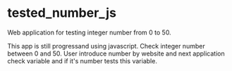 # tested_number_js
Web application for testing integer number from 0 to 50.


This app is still progressand using javascript. Check integer number between 0 and 50. User introduce number by website and next application check variable and if it's number tests this variable. 
